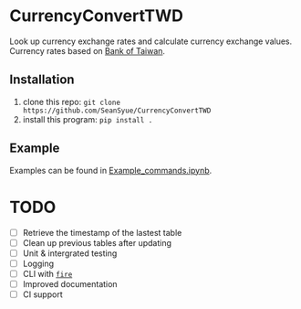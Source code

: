 # CurrencyConvertTWD
Look up currency exchange rates and calculate currency exchange values.
Currency rates based on [Bank of Taiwan](http://rate.bot.com.tw/xrt?Lang=en-US).

## Installation
1. clone this repo: `git clone https://github.com/SeanSyue/CurrencyConvertTWD`
2. install this program: `pip install .`

## Example
Examples can be found in [Example_commands.ipynb](https://github.com/SeanSyue/CurrencyConvertTWD/blob/master/Example_commands.ipynb).

# TODO
- [ ] Retrieve the timestamp of the lastest table 
- [ ] Clean up previous tables after updating
- [ ] Unit & intergrated testing
- [ ] Logging
- [ ] CLI with [`fire`](https://github.com/google/python-fire)
- [ ] Improved documentation
- [ ] CI support